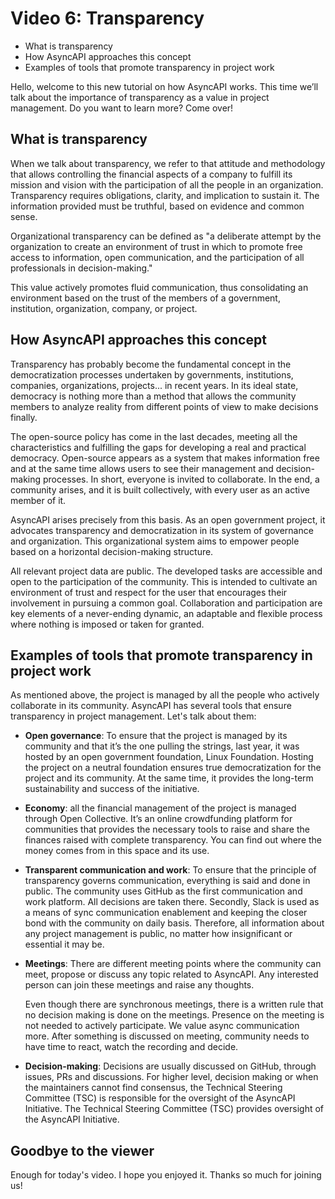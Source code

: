 # Video 6: Transparency
- What is transparency
- How AsyncAPI approaches this concept
- Examples of tools that promote transparency in project work

Hello, welcome to this new tutorial on how AsyncAPI works. This time we’ll talk about the importance of transparency as a value in project management. 
Do you want to learn more? Come over!

## What is transparency

When we talk about transparency, we refer to that attitude and methodology that allows controlling the financial aspects of a company to fulfill its mission and vision with the participation of all the people in an organization. Transparency requires obligations, clarity, and implication to sustain it. The information provided must be truthful, based on evidence and common sense. 

Organizational transparency can be defined as "a deliberate attempt by the organization to create an environment of trust in which to promote free access to information, open communication, and the participation of all professionals in decision-making." 

This value actively promotes fluid communication, thus consolidating an environment based on the trust of the members of a government, institution, organization, company, or project. 

## How AsyncAPI approaches this concept

Transparency has probably become the fundamental concept in the democratization processes undertaken by governments, institutions, companies, organizations, projects... in recent years. In its ideal state, democracy is nothing more than a method that allows the community members to analyze reality from different points of view to make decisions finally.

The open-source policy has come in the last decades, meeting all the characteristics and fulfilling the gaps for developing a real and practical democracy. Open-source appears as a system that makes information free and at the same time allows users to see their management and decision-making processes. In short, everyone is invited to collaborate. In the end, a community arises, and it is built collectively, with every user as an active member of it.

AsyncAPI arises precisely from this basis. As an open government project, it advocates transparency and democratization in its system of governance and organization. This organizational system aims to empower people based on a horizontal decision-making structure.

All relevant project data are public. The developed tasks are accessible and open to the participation of the community. This is intended to cultivate an environment of trust and respect for the user that encourages their involvement in pursuing a common goal. Collaboration and participation are key elements of a never-ending dynamic, an adaptable and flexible process where nothing is imposed or taken for granted.

## Examples of tools that promote transparency in project work

As mentioned above, the project is managed by all the people who actively collaborate in its community. AsyncAPI has several tools that ensure transparency in project management. Let's talk about them:

- **Open governance**: To ensure that the project is managed by its community and that it’s the one pulling the strings, last year, it was hosted by an open government foundation, Linux Foundation. Hosting the project on a neutral foundation ensures true democratization for the project and its community. At the same time, it provides the long-term sustainability and success of the initiative. 

- **Economy**: all the financial management of the project is managed through Open Collective. It’s an online crowdfunding platform for communities that provides the necessary tools to raise and share the finances raised with complete transparency. You can find out where the money comes from in this space and its use.

- **Transparent communication and work**: To ensure that the principle of transparency governs communication, everything is said and done in public. The community uses GitHub as the first communication and work platform. All decisions are taken there. Secondly, Slack is used as a means of sync communication enablement and keeping the closer bond with the community on daily basis. Therefore, all information about any project management is public, no matter how insignificant or essential it may be.

- **Meetings**: There are different meeting points where the community can meet, propose or discuss any topic related to AsyncAPI. Any interested person can join these meetings and raise any thoughts. 

  Even though there are synchronous meetings, there is a written rule that no decision making is done on the meetings. Presence on the meeting is not needed to actively participate. We value async communication more. After something is discussed on meeting, community needs to have time to react, watch the recording and decide.

- **Decision-making**: Decisions are usually discussed on GitHub, through issues, PRs and discussions. For higher level, decision making or when the maintainers cannot find consensus, the Technical Steering Committee (TSC) is responsible for the oversight of the AsyncAPI Initiative. The Technical Steering Committee (TSC) provides oversight of the AsyncAPI Initiative. 

## Goodbye to the viewer

Enough for today's video. I hope you enjoyed it. Thanks so much for joining us!
